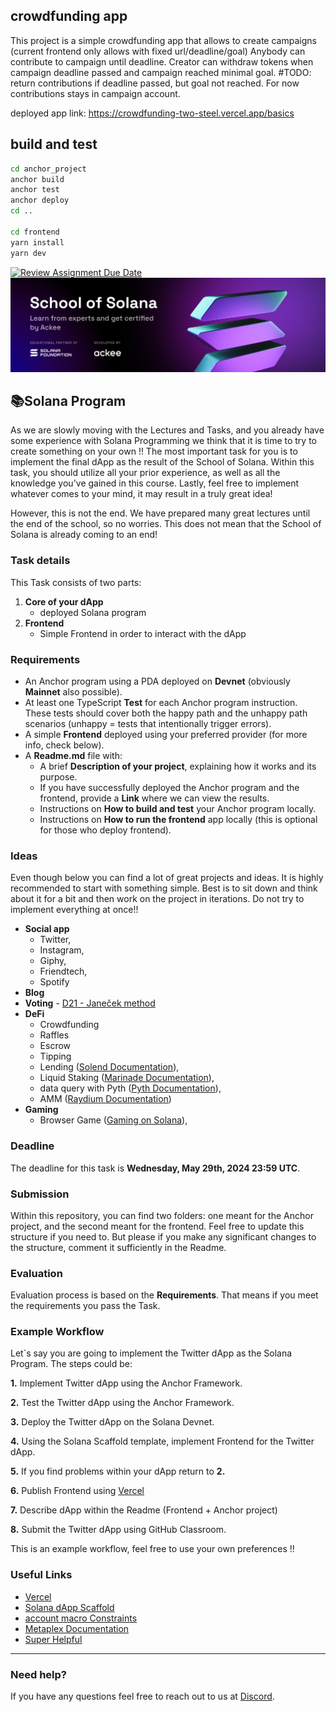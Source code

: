 ## crowdfunding app
This project is a simple crowdfunding app that allows to create campaigns (current frontend only allows with fixed url/deadline/goal)
Anybody can contribute to campaign until deadline.
Creator can withdraw tokens when campaign deadline passed and campaign reached minimal goal.
#TODO: return contributions if deadline passed, but goal not reached. For now contributions stays in campaign account.

deployed app link: https://crowdfunding-two-steel.vercel.app/basics

## build and test

```bash
cd anchor_project
anchor build
anchor test
anchor deploy
cd ..

cd frontend
yarn install
yarn dev
```


[![Review Assignment Due Date](https://classroom.github.com/assets/deadline-readme-button-24ddc0f5d75046c5622901739e7c5dd533143b0c8e959d652212380cedb1ea36.svg)](https://classroom.github.com/a/OqQl59jg)
![School of Solana](https://github.com/School-of-Solana/.github/blob/main/assets/Season-5-Banner.png?raw=true)

## 📚Solana Program
As we are slowly moving with the Lectures and Tasks, and you already have some experience with Solana Programming we think that it is time to try to create something on your own !! The most important task for you is to implement the final dApp as the result of the School of Solana. Within this task, you should utilize all your prior experience, as well as all the knowledge you've gained in this course. Lastly, feel free to implement whatever comes to your mind, it may result in a truly great idea!

However, this is not the end. We have prepared many great lectures until the end of the school, so no worries. This does not mean that the School of Solana is already coming to an end!


### Task details
This Task consists of two parts:
1. **Core of your dApp**
    - deployed Solana program
2. **Frontend**
    - Simple Frontend in order to interact with the dApp


### Requirements
- An Anchor program using a PDA deployed on **Devnet** (obviously **Mainnet** also possible).
- At least one TypeScript **Test** for each Anchor program instruction. These tests should cover both the happy path and the unhappy path scenarios (unhappy = tests that intentionally trigger errors).
- A simple **Frontend** deployed using your preferred provider (for more info, check below).
- A **Readme.md** file with:
    - A brief **Description of your project**, explaining how it works and its purpose.
    - If you have successfully deployed the Anchor program and the frontend, provide a **Link** where we can view the results.
    - Instructions on **How to build and test** your Anchor program locally.
    - Instructions on **How to run the frontend** app locally (this is optional for those who deploy frontend).

### Ideas
Even though below you can find a lot of great projects and ideas. It is highly recommended to start with something simple. Best is to sit down and think about it for a bit and then work on the project in iterations. Do not try to implement everything at once!!
- **Social app**
    - Twitter,
    - Instagram,
    - Giphy,
    - Friendtech,
    - Spotify
- **Blog**
- **Voting** - [D21 - Janeček method](https://www.ih21.org/en/guidelines)
- **DeFi**
    - Crowdfunding
    - Raffles
    - Escrow
    - Tipping
    - Lending ([Solend Documentation](https://docs.solend.fi/)),
    - Liquid Staking ([Marinade Documentation](https://docs.marinade.finance/)),
    - data query with Pyth ([Pyth Documentation](https://docs.pyth.network/price-feeds)),
    - AMM ([Raydium Documentation](https://raydium.gitbook.io/raydium/))
- **Gaming**
    - Browser Game ([Gaming on Solana](https://solanacookbook.com/gaming/nfts-in-games.html#nfts-in-games)),

### Deadline
The deadline for this task is **Wednesday, May 29th, 2024 23:59 UTC**.

### Submission
Within this repository, you can find two folders: one meant for the Anchor project, and the second meant for the frontend. Feel free to update this structure if you need to. But please if you make any significant changes to the structure, comment it sufficiently in the Readme.


### Evaluation
Evaluation process is based on the **Requirements**. That means if you meet the requirements you pass the Task.

### Example Workflow
Let\`s say you are going to implement the Twitter dApp as the Solana Program. The steps could be:

**1.** Implement Twitter dApp using the Anchor Framework.

**2.** Test the Twitter dApp using the Anchor Framework.

**3.** Deploy the Twitter dApp on the Solana Devnet.

**4.** Using the Solana Scaffold template, implement Frontend for the Twitter dApp.

**5.** If you find problems within your dApp return to **2.**

**6.** Publish Frontend using [Vercel](https://vercel.com)

**7.** Describe dApp within the Readme (Frontend + Anchor project)

**8.** Submit the Twitter dApp using GitHub Classroom.

This is an example workflow, feel free to use your own preferences !!


### Useful Links
- [Vercel](https://vercel.com)
- [Solana dApp Scaffold](https://github.com/solana-labs/dapp-scaffold#solana-dapp-scaffold-next)
- [account macro Constraints](https://docs.rs/anchor-lang/latest/anchor_lang/derive.Accounts.html#constraints)
- [Metaplex Documentation](https://docs.metaplex.com/)
- [Super Helpful](https://www.soldev.app/course)

-----

### Need help?
If you have any questions feel free to reach out to us at [Discord](https://discord.gg/z3JVuZyFnp).
